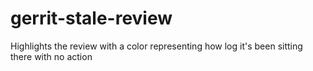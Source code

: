 # gerrit-stale-review
Highlights the review with a color representing how log it's been sitting there with no action
